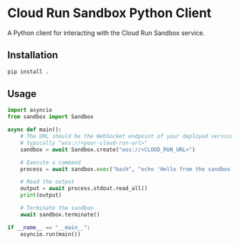 # Cloud Run Sandbox Python Client

A Python client for interacting with the Cloud Run Sandbox service.

## Installation

```bash
pip install .
```

## Usage

```python
import asyncio
from sandbox import Sandbox

async def main():
    # The URL should be the WebSocket endpoint of your deployed service,
    # typically "wss://<your-cloud-run-url>"
    sandbox = await Sandbox.create("wss://<CLOUD_RUN_URL>")

    # Execute a command
    process = await sandbox.exec("bash", "echo 'Hello from the sandbox!'")

    # Read the output
    output = await process.stdout.read_all()
    print(output)

    # Terminate the sandbox
    await sandbox.terminate()

if __name__ == "__main__":
    asyncio.run(main())
```
